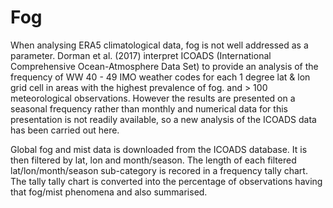 # Fog

When analysing ERA5 climatological data, fog is not well addressed as a parameter.
Dorman et al. (2017) interpret ICOADS (International Comprehensive Ocean-Atmosphere Data Set) 
to provide an analysis of the frequency of WW 40 - 49 IMO weather codes for each 1 degree lat & lon grid cell in areas with the highest prevalence of fog.
and > 100 meteorological observations.
However the results are presented on a seasonal frequency rather than monthly and numerical data for this presentation is not readily available, 
so a new analysis of the ICOADS data has been carried out here.

Global fog and mist data is downloaded from the ICOADS database. It is then filtered by lat, lon and month/season. 
The length of each filtered lat/lon/month/season sub-category is recored in a frequency tally chart.
The tally tally chart is converted into the percentage of observations having that fog/mist phenomena and also summarised.
